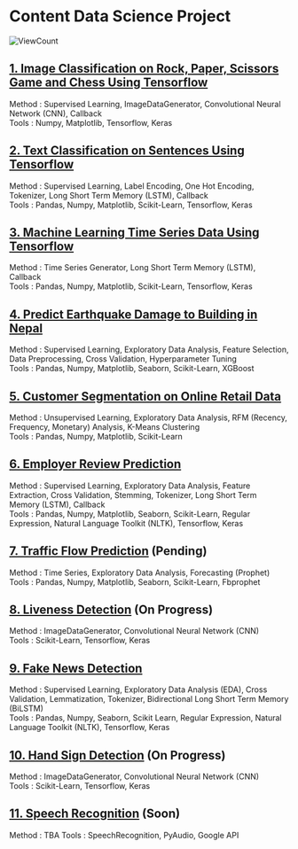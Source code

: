 # Content Data Science Project
![ViewCount](https://views.whatilearened.today/views/github/ReynaraEzra/Data-Science-Project.svg?cache=remove)

## [1. Image Classification on Rock, Paper, Scissors Game and Chess Using Tensorflow](https://github.com/ReynaraEzra/Image-Classification-Tensorflow)

Method : Supervised Learning, ImageDataGenerator, Convolutional Neural Network (CNN), Callback </br>
Tools : Numpy, Matplotlib, Tensorflow, Keras

## [2. Text Classification on Sentences Using Tensorflow](https://github.com/ReynaraEzra/NLP-Tensorflow)

Method : Supervised Learning, Label Encoding, One Hot Encoding, Tokenizer, Long Short Term Memory (LSTM), Callback </br>
Tools : Pandas, Numpy, Matplotlib, Scikit-Learn, Tensorflow, Keras

## [3. Machine Learning Time Series Data Using Tensorflow](https://github.com/ReynaraEzra/Machine-Learning-Time-Series)

Method : Time Series Generator, Long Short Term Memory (LSTM), Callback </br>
Tools : Pandas, Numpy, Matplotlib, Scikit-Learn, Tensorflow, Keras

## [4. Predict Earthquake Damage to Building in Nepal](https://github.com/ReynaraEzra/Richter-Earthquake-Prediction)

Method : Supervised Learning, Exploratory Data Analysis, Feature Selection, Data Preprocessing, Cross Validation, Hyperparameter Tuning </br>
Tools : Pandas, Numpy, Matplotlib, Seaborn, Scikit-Learn, XGBoost

## [5. Customer Segmentation on Online Retail Data](https://github.com/ReynaraEzra/Customer-Segmentation)

Method : Unsupervised Learning, Exploratory Data Analysis, RFM (Recency, Frequency, Monetary) Analysis, K-Means Clustering </br>
Tools : Pandas, Numpy, Matplotlib, Scikit-Learn

## [6. Employer Review Prediction](https://github.com/ReynaraEzra/Employer-Review)

Method : Supervised Learning, Exploratory Data Analysis, Feature Extraction, Cross Validation, Stemming, Tokenizer, Long Short Term Memory (LSTM), Callback </br>
Tools : Pandas, Numpy, Matplotlib, Seaborn, Scikit-Learn, Regular Expression, Natural Language Toolkit (NLTK), Tensorflow, Keras

## [7. Traffic Flow Prediction](https://github.com/ReynaraEzra/Jasamarga-Project) (Pending)

Method : Time Series, Exploratory Data Analysis, Forecasting (Prophet) </br>
Tools : Pandas, Numpy, Matplotlib, Seaborn, Scikit-Learn, Fbprophet

## [8. Liveness Detection](https://github.com/ReynaraEzra/Liveness-Detection) (On Progress) 

Method : ImageDataGenerator, Convolutional Neural Network (CNN) </br> 
Tools : Scikit-Learn, Tensorflow, Keras

## [9. Fake News Detection](https://github.com/ReynaraEzra/Fake-News-Detection)

Method : Supervised Learning, Exploratory Data Analysis (EDA), Cross Validation, Lemmatization, Tokenizer, Bidirectional Long Short Term Memory (BiLSTM) </br>
Tools : Pandas, Numpy, Seaborn, Scikit Learn, Regular Expression, Natural Language Toolkit (NLTK), Tensorflow, Keras

## [10. Hand Sign Detection](https://github.com/ReynaraEzra/Hand-Sign-Detection) (On Progress) 

Method : ImageDataGenerator, Convolutional Neural Network (CNN) </br> 
Tools : Scikit-Learn, Tensorflow, Keras

## [11. Speech Recognition]() (Soon) 
Method : TBA
Tools : SpeechRecognition, PyAudio, Google API
